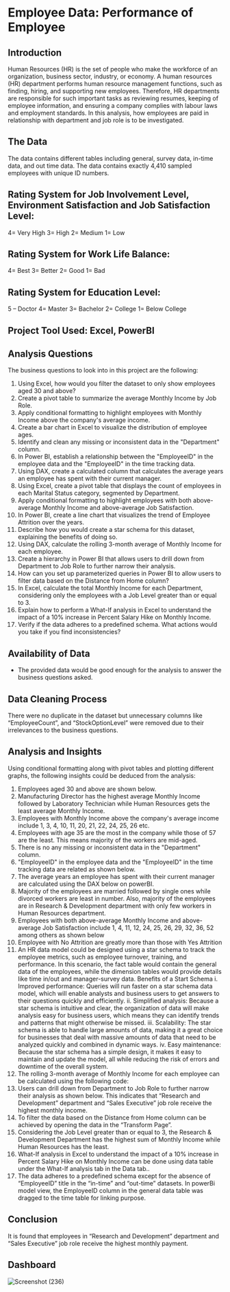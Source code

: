 # Employee Data: Performance of Employee
## Introduction
Human Resources (HR) is the set of people who make the workforce of an organization, business sector, industry, or economy. A human resources (HR) department performs human resource management functions, such as finding, hiring, and supporting new employees. Therefore, HR departments are responsible for such important tasks as reviewing resumes, keeping of employee information, and ensuring a company complies with labour laws and employment standards.
In this analysis, how employees are paid in relationship with department and job role is to be investigated.
## The Data
The data contains different tables including general, survey data, in-time data, and out time data. The data contains exactly 4,410 sampled employees with unique ID numbers.
## Rating System for Job Involvement Level, Environment Satisfaction and Job Satisfaction Level:
4= Very High
3= High
2= Medium
1= Low
## Rating System for Work Life Balance:
4= Best
3= Better
2= Good
1= Bad
## Rating System for Education Level:
5 – Doctor 
4= Master
3= Bachelor
2= College
1= Below College
## Project Tool Used: Excel, PowerBI
## Analysis Questions 
The business questions to look into in this project are the following:
1. Using Excel, how would you filter the dataset to only show employees aged 30 and above?
2. Create a pivot table to summarize the average Monthly Income by Job Role.
3. Apply conditional formatting to highlight employees with Monthly Income above the company's average income.
4. Create a bar chart in Excel to visualize the distribution of employee ages.
5. Identify and clean any missing or inconsistent data in the "Department" column.
6. In Power BI, establish a relationship between the "EmployeeID" in the employee data and the "EmployeeID" in the time tracking data.
7. Using DAX, create a calculated column that calculates the average years an employee has spent with their current manager.
8. Using Excel, create a pivot table that displays the count of employees in each Marital Status category, segmented by Department.
9. Apply conditional formatting to highlight employees with both above-average Monthly Income and above-average Job Satisfaction.
10. In Power BI, create a line chart that visualizes the trend of Employee Attrition over the years.
11. Describe how you would create a star schema for this dataset, explaining the benefits of doing so. 
12. Using DAX, calculate the rolling 3-month average of Monthly Income for each employee.
13. Create a hierarchy in Power BI that allows users to drill down from Department to Job Role to further narrow their analysis.
14. How can you set up parameterized queries in Power BI to allow users to filter data based on the Distance from Home column?
15. In Excel, calculate the total Monthly Income for each Department, considering only the employees with a Job Level greater than or equal to 3.
16. Explain how to perform a What-If analysis in Excel to understand the impact of a 10% increase in Percent Salary Hike on Monthly Income.
17. Verify if the data adheres to a predefined schema. What actions would you take if you find inconsistencies?
## Availability of Data
- The provided data would be good enough for the analysis to answer the business questions asked.
## Data Cleaning Process
There were no duplicate in the dataset but unnecessary columns like “EmployeeCount”, and “StockOptionLevel” were removed due to their irrelevances to the business questions.
## Analysis and Insights
Using conditional formatting along with pivot tables and plotting different graphs, the following insights could be deduced from the analysis:  
1. Employees aged 30 and above are shown below.
2. Manufacturing Director has the highest average Monthly Income followed by Laboratory Technician while Human Resources gets the least average Monthly Income.
3. Employees with Monthly Income above the company's average income include 1, 3, 4, 10, 11, 20, 21, 22, 24, 25, 26 etc.  
4. Employees with age 35 are the most in the company while those of 57 are the least. This means majority of the workers are mid-aged.
5. There is no any missing or inconsistent data in the "Department" column.
6. "EmployeeID" in the employee data and the "EmployeeID" in the time tracking data are related as shown below.
7. The average years an employee has spent with their current manager are calculated using the DAX below on powerBI.
8. Majority of the employees are married followed by single ones while divorced workers are least in number.  Also, majority of the employees are in Research & Development department with only few workers in Human Resources department. 
9. Employees with both above-average Monthly Income and above-average Job Satisfaction include 1, 4, 11, 12, 24, 25, 26, 29, 32, 36, 52 among others as shown below
10. Employee with No Attrition are greatly more than those with Yes Attrition 
11. An HR data model could be designed using a star schema to track the employee metrics, such as employee turnover, training, and performance. In this scenario, the fact table would contain the general data of the employees, while the dimension tables would provide details like time in/out and manager-survey data.
Benefits of a Start Schema
i.	Improved performance: Queries will run faster on a star schema data model, which will enable analysts and business users to get answers to their questions quickly and efficiently.
ii.	Simplified analysis: Because a star schema is intuitive and clear, the organization of data will make analysis easy for business users, which means they can identify trends and patterns that might otherwise be missed.
iii.	Scalability: The star schema is able to handle large amounts of data, making it a great choice for businesses that deal with massive amounts of data that need to be analyzed quickly and combined in dynamic ways.
iv.	Easy maintenance: Because the star schema has a simple design, it makes it easy to maintain and update the model, all while reducing the risk of errors and downtime of the overall system.
12. The rolling 3-month average of Monthly Income for each employee can be calculated using the following code:
13. Users can drill down from Department to Job Role to further narrow their analysis as shown below. This indicates that “Research and Development” department and “Sales Executive” job role receive the highest monthly income.
14. To filter the data based on the Distance from Home column can be achieved by opening the data in the “Transform Page”.
 15. Considering the Job Level greater than or equal to 3, the Research & Development Department has the highest sum of Monthly Income while Human Resources has the least.
 16. What-If analysis in Excel to understand the impact of a 10% increase in Percent Salary Hike on Monthly Income can be done using data table under the What-If analysis tab in the Data tab..
17. The data adheres to a predefined schema except for the absence of “EmployeeID” title in the “in-time” and “out-time” datasets. In powerBi model view, the EmployeeID column in the general data table was dragged to the time table for linking purpose.
## Conclusion
It is found that employees in “Research and Development” department and “Sales Executive” job role receive the highest monthly payment.
## Dashboard
 ![Screenshot (236)](https://github.com/quadri-usman/HR-Data-Analysis/assets/105228467/0193d310-a799-4133-8c42-a07969dbb33f)
